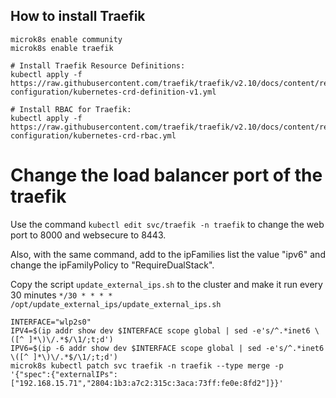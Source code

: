 ## How to install Traefik

```
microk8s enable community
microk8s enable traefik
```

```
# Install Traefik Resource Definitions:
kubectl apply -f https://raw.githubusercontent.com/traefik/traefik/v2.10/docs/content/reference/dynamic-configuration/kubernetes-crd-definition-v1.yml

# Install RBAC for Traefik:
kubectl apply -f https://raw.githubusercontent.com/traefik/traefik/v2.10/docs/content/reference/dynamic-configuration/kubernetes-crd-rbac.yml
```

# Change the load balancer port of the traefik

Use the command `kubectl edit svc/traefik -n traefik` to change the web port to 8000 and websecure to 8443.

Also, with the same command, add to the ipFamilies list the value "ipv6" and change the ipFamilyPolicy to "RequireDualStack".

Copy the script `update_external_ips.sh` to the cluster and make it run every 30 minutes `*/30 * * * * /opt/update_external_ips/update_external_ips.sh`

```
INTERFACE="wlp2s0"
IPV4=$(ip addr show dev $INTERFACE scope global | sed -e's/^.*inet6 \([^ ]*\)\/.*$/\1/;t;d')
IPV6=$(ip -6 addr show dev $INTERFACE scope global | sed -e's/^.*inet6 \([^ ]*\)\/.*$/\1/;t;d')
microk8s kubectl patch svc traefik -n traefik --type merge -p '{"spec":{"externalIPs":["192.168.15.71","2804:1b3:a7c2:315c:3aca:73ff:fe0e:8fd2"]}}'
```